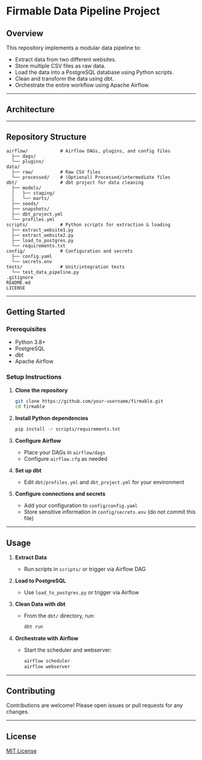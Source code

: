 # Firmable Data Pipeline Project

## Overview

This repository implements a modular data pipeline to:
- Extract data from two different websites.
- Store multiple CSV files as raw data.
- Load the data into a PostgreSQL database using Python scripts.
- Clean and transform the data using dbt.
- Orchestrate the entire workflow using Apache Airflow.

---

## Architecture

<!--
Insert your data pipeline architecture diagram here.
For example, you can add an image like this once you have it:
![Data Pipeline Architecture](path/to/diagram.png)
-->

---

## Repository Structure

```
airflow/            # Airflow DAGs, plugins, and config files
  ├── dags/
  └── plugins/
data/
  ├── raw/          # Raw CSV files
  └── processed/    # (Optional) Processed/intermediate files
dbt/                # dbt project for data cleaning
  ├── models/
  │   ├── staging/
  │   └── marts/
  ├── seeds/
  ├── snapshots/
  ├── dbt_project.yml
  └── profiles.yml
scripts/            # Python scripts for extraction & loading
  ├── extract_website1.py
  ├── extract_website2.py
  ├── load_to_postgres.py
  └── requirements.txt
config/             # Configuration and secrets
  ├── config.yaml
  └── secrets.env
tests/              # Unit/integration tests
  └── test_data_pipeline.py
.gitignore
README.md
LICENSE
```

---

## Getting Started

### Prerequisites

- Python 3.8+
- PostgreSQL
- dbt
- Apache Airflow

### Setup Instructions

1. **Clone the repository**
    ```bash
    git clone https://github.com/your-username/firmable.git
    cd firmable
    ```

2. **Install Python dependencies**
    ```bash
    pip install -r scripts/requirements.txt
    ```

3. **Configure Airflow**
    - Place your DAGs in `airflow/dags`
    - Configure `airflow.cfg` as needed

4. **Set up dbt**
    - Edit `dbt/profiles.yml` and `dbt_project.yml` for your environment

5. **Configure connections and secrets**
    - Add your configuration to `config/config.yaml`
    - Store sensitive information in `config/secrets.env` (do not commit this file)

---

## Usage

1. **Extract Data**
    - Run scripts in `scripts/` or trigger via Airflow DAG

2. **Load to PostgreSQL**
    - Use `load_to_postgres.py` or trigger via Airflow

3. **Clean Data with dbt**
    - From the `dbt/` directory, run:
      ```bash
      dbt run
      ```

4. **Orchestrate with Airflow**
    - Start the scheduler and webserver:
      ```bash
      airflow scheduler
      airflow webserver
      ```

---

## Contributing

Contributions are welcome! Please open issues or pull requests for any changes.

---

## License

[MIT License](LICENSE)